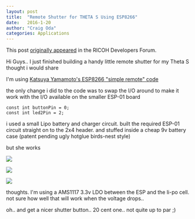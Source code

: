 ```yaml
---
layout: post
title:  "Remote Shutter for THETA S Using ESP8266"
date:   2016-1-20
author: "Craig Oda"
categories: Applications
---
```

This post
[originally appeared](https://developers.theta360.com/en/forums/viewtopic.php?f=4&t=120&p=1408#p1408)
 in the RICOH Developers Forum.

Hi Guys..
I just finished building a handy little remote shutter for my Theta S
thought i would share

I'm using
[Katsuya Yamamoto's ESP8266 "simple remote" code](https://github.com/katsuya-san/ESP8266-THETA-S-SimpleRemoteControler)

the only change i did to the code was to swap the I/O around to make it work with the
I/O available on the smaller ESP-01 board

    const int buttonPin = 0;
    const int led2Pin = 2;


i used a small Lipo battery and charger circuit. built the required ESP-01 circuit straight on to the 2x4 header.
and stuffed inside a cheap 9v battery case
(patent pending ugly hotglue birds-nest style)  

but she works

![](https://dl.dropboxusercontent.com/u/1644351/theta-remote/IMG_3581.JPG)

![](https://dl.dropboxusercontent.com/u/1644351/theta-remote/IMG_3590.JPG)

![](https://dl.dropboxusercontent.com/u/1644351/theta-remote/IMG_3591.JPG)

thoughts. I'm using a AMS1117 3.3v LDO between the ESP and the li-po cell. not sure how well
that will work when the voltage drops..

oh.. and get a nicer shutter button.. 20 cent one.. not quite up to par ;)
